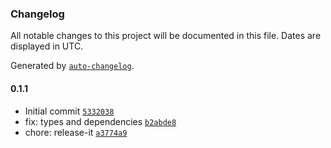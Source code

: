 ### Changelog

All notable changes to this project will be documented in this file. Dates are displayed in UTC.

Generated by [`auto-changelog`](https://github.com/CookPete/auto-changelog).

#### 0.1.1

- Initial commit [`5332038`](https://github.com/harlan-zw/unrouted/commit/5332038d4510487d66a71ffbd1295ee91b188738)
- fix: types and dependencies [`b2abde8`](https://github.com/harlan-zw/unrouted/commit/b2abde8c1e6e7806275f41ddf23ca75504cae39c)
- chore: release-it [`a3774a9`](https://github.com/harlan-zw/unrouted/commit/a3774a9fc79b61e7fc3d2e35c6f6b1e76a725f48)
